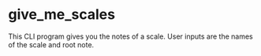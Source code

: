 # give_me_scales
This CLI program gives you the notes of a scale. User inputs are the names of the scale and root note.
